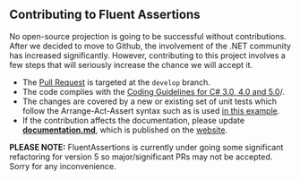 Contributing to Fluent Assertions
-----------

No open-source projection is going to be successful without contributions. After we decided to move to Github, the involvement of the .NET community has increased significantly. However, contributing to this project involves a few steps that will seriously increase the chance we will accept it.

* The [Pull Request](https://help.github.com/articles/using-pull-requests) is targeted at the `develop` branch.
* The code complies with the [Coding Guidelines for C# 3.0, 4.0 and 5.0](http://csharpguidelines.codeplex.com/)/.
* The changes are covered by a new or existing set of unit tests which follow the Arrange-Act-Assert syntax such as is used [in this example](https://github.com/fluentassertions/fluentassertions/blob/daaf35b9b59b622c96d0c034e8972a020b2bee55/Tests/FluentAssertions.Shared.Specs/BasicEquivalencySpecs.cs#L33). 
* If the contribution affects the documentation, please update [**documentation.md**](https://github.com/fluentassertions/fluentassertions/blob/master/docs/documentation.md), which is published on the [website](http://fluentassertions.com/documentation.html).

**PLEASE NOTE:** FluentAssertions is currently under going some significant refactoring for version 5 so major/significant PRs may not be accepted. Sorry for any inconvenience.